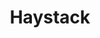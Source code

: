 ---
title: Haystack
description: open source drag and drop AI agent framework.
link: https://haystack.deepset.ai/
github: https://github.com/deepset-ai/haystack
---